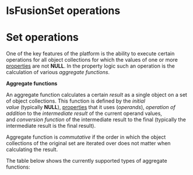 # lsFusionSet operations

# Set operations

One of the key features of the platform is the ability to execute certain operations for all object collections for which the values of one or more [properties](Properties.md) are not **NULL**. In the property logic such an operation is the calculation of various *aggregate functions*. 

**Aggregate functions**

An aggregate function calculates a certain *result* as a single object on a set of object collections. This function is defined by the *initial value* (typically **NULL**), [properties](Properties.md) that it uses (*operands*), *operation of addition* to the *intermediate result* of the current operand values, and *conversion function* of the intermediate result to the final (typically the intermediate result is the final result).

Aggregate function is *commutative* if the order in which the object collections of the original set are iterated over does not matter when calculating the result. 

The table below shows the currently supported types of aggregate functions:


